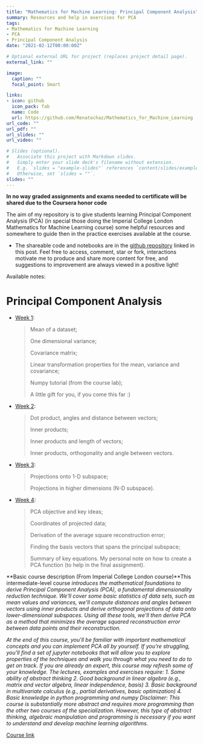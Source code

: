 ```yaml
---
title: "Mathematics for Machine Learning: Principal Component Analysis"
summary: Resources and help in exercises for PCA
tags: 
- Mathematics for Machine Learning
- PCA
- Principal Component Analysis 
date: "2021-02-12T00:00:00Z"

# Optional external URL for project (replaces project detail page).
external_link: ""

image:
  caption: ""
  focal_point: Smart

links:
- icon: github
  icon_pack: fab
  name: Code
  url: https://github.com/Renatochaz/Mathematics_for_Machine_Learning
url_code: ""
url_pdf: ""
url_slides: ""
url_video: ""

# Slides (optional).
#   Associate this project with Markdown slides.
#   Simply enter your slide deck's filename without extension.
#   E.g. `slides = "example-slides"` references `content/slides/example-slides.md`.
#   Otherwise, set `slides = ""`.
slides: ""
---
```

**In no way graded assignments  and exams needed to certificate will be shared due to the Coursera honor code**

The aim of my repository is to give students learning Principal Component Analysis (PCA) (in special those doing the Imperial College London Mathematics for Machine Learning course) some helpful resources and somewhere to guide then in the practice exercises available at the course. 

* The shareable code and notebooks are in the [github repository](https://github.com/Renatochaz/Mathematics_for_Machine_Learning) linked in this post. Feel free to access, comment, star or fork, interactions motivate me to produce and share more content for free, and suggestions to improvement are always viewed in a positive light! 



Available notes:

# Principal Component Analysis

- [Week 1](https://github.com/Renatochaz/Mathematics_for_Machine_Learning/blob/master/pca_week1.ipynb):
  > Mean of a dataset;
  >
  > One dimensional variance;
  >
  > Covariance matrix;
  >
  > Linear transformation properties for the mean, variance and covariance;
  >
  > Numpy tutorial (from the course lab);
  >
  > A little gift for you, if you come this far :\)
- [Week 2](https://github.com/Renatochaz/Mathematics_for_Machine_Learning/blob/master/pca_week2.ipynb):
  > Dot product, angles and distance between vectors;
  >
  > Inner products;
  >
  > Inner products and length of vectors;
  >
  > Inner products, orthogonality and angle between vectors.
- [Week 3](https://github.com/Renatochaz/Mathematics_for_Machine_Learning/blob/master/pca_week3.ipynb):
  > Projections onto 1-D subspace;
  >
  > Projections in higher dimensions (N-D subspace).
- [Week 4](https://github.com/Renatochaz/Mathematics_for_Machine_Learning/blob/master/pca_week4.ipynb):
  > PCA objective and key ideas;
  >
  > Coordinates of projected data;
  >
  > Derivation of the average square reconstruction error;
  >
  > Finding the basis vectors that spans the principal subspace;
  >
  > Summary of key equations.
  > My personal note on how to create a PCA function (to help in the final assignment).


**Basic course description (From Imperial College London course)**This intermediate-level course *introduces the mathematical foundations to derive Principal Component Analysis (PCA), a fundamental dimensionality reduction technique. We'll cover some basic statistics of data sets, such as mean values and variances, we'll compute distances and angles between vectors using inner products and derive orthogonal projections of data onto lower-dimensional subspaces. Using all these tools, we'll then derive PCA as a method that minimizes the average squared reconstruction error between data points and their reconstruction.*

*At the end of this course, you'll be familiar with important mathematical concepts and you can implement PCA all by yourself. If you’re struggling, you'll find a set of jupyter notebooks that will allow you to explore properties of the techniques and walk you through what you need to do to get on track. If you are already an expert, this course may refresh some of your knowledge. The lectures, examples and exercises require: 1. Some ability of abstract thinking 2. Good background in linear algebra (e.g., matrix and vector algebra, linear independence, basis) 3. Basic background in multivariate calculus (e.g., partial derivatives, basic optimization) 4. Basic knowledge in python programming and numpy Disclaimer: This course is substantially more abstract and requires more programming than the other two courses of the specialization. However, this type of abstract thinking, algebraic manipulation and programming is necessary if you want to understand and develop machine learning algorithms.*

[Course link](https://www.coursera.org/learn/pca-machine-learning/home)







